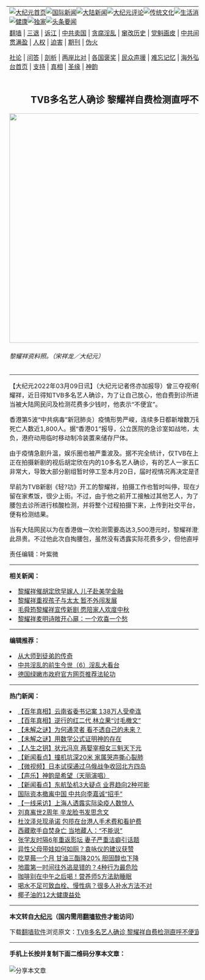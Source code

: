 <a name="1" id="1" target="_blank"></a><span id="1"></span>
<table align=center border="0"><tr><td colspan="2" VALIGN=TOP><a href="https://github.com/ecesbp3561/djy/blob/master/gb/nf1351518.md#1"><img src="https://raw.githubusercontent.com/ecesbp3561/www/master/t/djy/1.jpg" title="大纪元首页" alt="大纪元首页"></a><a href="https://github.com/ecesbp3561/djy/blob/master/gb/n24hr.md#1"><img src="https://raw.githubusercontent.com/ecesbp3561/www/master/t/djy/3.jpg" title="国际新闻" alt="国际新闻"></a><a href="https://github.com/ecesbp3561/djy/blob/master/gb/nsc413.md#1"><img src="https://raw.githubusercontent.com/ecesbp3561/www/master/t/djy/4.jpg" title="大陆新闻" alt="大陆新闻"></a><a href="https://github.com/ecesbp3561/djy/blob/master/gb/news392.md#1"><img src="https://raw.githubusercontent.com/ecesbp3561/www/master/t/djy/5.jpg" title="大纪元评论" alt="大纪元评论"></a><a href="https://github.com/ecesbp3561/djy/blob/master/gb/news2007.md#1"><img src="https://raw.githubusercontent.com/ecesbp3561/www/master/t/djy/6.jpg" title="传统文化" alt="传统文化"></a><a href="https://github.com/ecesbp3561/djy/blob/master/gb/news2008.md#1"><img src="https://raw.githubusercontent.com/ecesbp3561/www/master/t/djy/7.jpg" title="生活消费" alt="生活消费"></a><a href="https://github.com/ecesbp3561/djy/blob/master/gb/ncyule.md#1"><img src="https://raw.githubusercontent.com/ecesbp3561/www/master/t/djy/8.jpg" title="娱乐休闲" alt="娱乐休闲"></a><a href="https://github.com/ecesbp3561/djy/blob/master/gb/nsc1002.md#1"><img src="https://raw.githubusercontent.com/ecesbp3561/www/master/t/djy/9.jpg" title="健康" alt="健康"></a><a href="https://github.com/ecesbp3561/djy/blob/master/gb/nf6092.md#1"><img src="https://raw.githubusercontent.com/ecesbp3561/www/master/t/djy/10a.jpg" title="独家" alt="独家"></a><a href="https://github.com/ecesbp3561/djy/blob/master/gb/nf4514.md#1"><img src="https://raw.githubusercontent.com/ecesbp3561/www/master/t/djy/12a.jpg" title="头条要闻" alt="头条要闻"></a></td></tr>
<tr><td colspan="2" VALIGN=TOP><a target="_blank" href="https://github.com/ecesbp3561/www/blob/master/README.md?zsrh#1">翻墙</a> | <a target="_blank" href="https://github.com/ecesbp3561/djy/blob/master/gb/nf5657.md#1">三退</a> | <a target="_blank" href="https://github.com/ecesbp3561/djy/blob/master/gb/nf6124.md#1">诉江</a> | <a target="_blank" href="https://github.com/ecesbp3561/djy/blob/master/gb/nf1176117.md#1">中共卖国</a> | <a target="_blank" href="https://github.com/ecesbp3561/djy/blob/master/gb/nf5773.md#1">贪腐淫乱</a> | <a target="_blank" href="https://github.com/ecesbp3561/djy/blob/master/gb/nf1176115.md#1">窜改历史</a> | <a target="_blank" href="https://github.com/ecesbp3561/djy/blob/master/gb/nf1176107.md#1">党魁画皮</a> | <a target="_blank" href="https://github.com/ecesbp3561/djy/blob/master/gb/nf1320400.md#1">中共间谍</a> | <a target="_blank" href="https://github.com/ecesbp3561/djy/blob/master/gb/nf1176114.md#1">破坏传统</a> | <a target="_blank" href="https://github.com/ecesbp3561/ntdtv/blob/master/gb/prog447_1.md#1">恶贯满盈</a> | <a target="_blank" href="https://github.com/ecesbp3561/djy/blob/master/gb/ncid278.md#1">人权</a> | <a target="_blank" href="https://github.com/ecesbp3561/djy/blob/master/gb/nf1176111.md#1">迫害</a> | <a target="_blank" href="https://gitlab.com/szzdlab/mh-qikan/blob/master/README.md#1">期刊</a> | <a target="_blank" href="https://github.com/ecesbp3561/djy/blob/master/gb/nf5562.md#1">伪火</a></p><p><a target="_blank" href="https://github.com/ecesbp3561/djy/blob/master/gb/9p.md#1">社论</a> | <a target="_blank" href="https://github.com/ecesbp3561/djy/blob/master/gb/nf4378.md#1">问答</a> | <a target="_blank" href="https://github.com/ecesbp3561/djy/blob/master/gb/nf5792.md#1">剖析</a> | <a target="_blank" href="https://github.com/ecesbp3561/djy/blob/master/gb/nf5735.md#1">两岸比对</a> | <a target="_blank" href="https://github.com/ecesbp3561/djy/blob/master/gb/nf6119.md#1">各国褒奖</a> | <a target="_blank" href="https://github.com/ecesbp3561/djy/blob/master/gb/nf6120.md#1">民众声援</a> | <a target="_blank" href="https://github.com/ecesbp3561/djy/blob/master/gb/nf1188594.md#1">难忘记忆</a> | <a target="_blank" href="https://github.com/ecesbp3561/djy/blob/master/gb/nf3180.md#1">海外弘传</a> | <a target="_blank" href="https://github.com/ecesbp3561/djy/blob/master/gb/nf5410.md#1">万人上访</a> | <a target="_blank" href="https://github.com/ecesbp3561/www/blob/master/README.md?zsrh#1">平台首页</a> | <a target="_blank" href="https://github.com/ecesbp3561/djy/blob/master/gb/nf4386.md#1">支持</a> | <a target="_blank" href="https://github.com/ecesbp3561/djy/blob/master/gb/nf4389.md#1">真相</a> | <a target="_blank" href="https://github.com/ecesbp3561/djy/blob/master/gb/nf5790.md#1">圣缘</a> | <a target="_blank" href="https://github.com/ecesbp3561/djy/blob/master/gb/nf4786.md#1">神韵</a></td></tr>
<tr><td VALIGN=TOP width="626"><h2 align=center>TVB多名艺人确诊 黎耀祥自费检测直呼不便宜</h2>
<img width="600" src="https://i.epochtimes.com/assets/uploads/2016/02/1602161549591470-600x400.jpg" />
<h6>黎耀祥资料照。（宋祥龙／大纪元）
</h6>
<hr>
	<p>【大纪元2022年03月09日讯】（大纪元记者佟亦加报导）曾三夺视帝的香港艺人<ahref="https://github.com/ecesbp3561/djy/blob/master/gb/tag/%E9%BB%8E%E8%80%80%E7%A5%A5.md#1">黎耀祥</a>，近日得知TVB多名艺人确诊，为了让自己放心，他自费到诊所进行核酸检测。当被大陆网民问及检测花费多少钱时，他表示“不便宜”。</p>
<p>香港第5波“<ahref="https://github.com/ecesbp3561/djy/blob/master/gb/tag/%E4%B8%AD%E5%85%B1%E7%97%85%E6%AF%92.md#1">中共病毒</a>”<ahref="https://github.com/ecesbp3561/djy/blob/master/gb/tag/%E6%96%B0%E5%86%A0%E8%82%BA%E7%82%8E.md#1">新冠肺炎</a>）疫情形势严峻，连续多日都新增数万确诊病例数，死亡人数近1,800人。据“香港01”报导，公立医院的急诊室如战地，太平间不堪重负，港府动用临时移动制冷装置来储存尸体。</p>
<p>由于疫情急剧升温，娱乐圈也被严重波及。据不完全统计，仅TVB在上月底就有包括正在拍摄新剧的视后胡定欣在内的10多名艺人确诊，有的艺人一家五口中招，覆盖面非常大，导致大部分剧组暂时停工至本月20日，届时视情况再决定是否恢复拍摄。</p>
<p>早前为TVB新剧《轻?功》开工的<ahref="https://github.com/ecesbp3561/djy/blob/master/gb/tag/%E9%BB%8E%E8%80%80%E7%A5%A5.md#1">黎耀祥</a>，拍摄工作也暂时叫停，现在大部分时间都留在家煮饭，很少上街。不过，由于他之前开工接触过其他艺人，为了安心，他自掏腰包去诊所进行核酸检测，并将整个过程拍摄下来，上传到社交平台，并透露一天后便有检测结果。</p>
<p>当有大陆网民以为在香港做一次检测需要高达3,500港元时，黎耀祥澄清，不需要如此昂贵。不过他此次自掏腰包，虽然没有透露实际花费多少，但他直呼“不便宜”。</p>
<p>责任编辑：叶紫微</p>
	
<hr>


<strong>相关新闻：</strong>
<li><a href="https://github.com/ecesbp3561/djy/blob/master/gb/16/3/9/n4657821.md#1">黎耀祥催胡定欣早嫁人 儿子赴美学金融</a></li>
<li><a href="https://github.com/ecesbp3561/djy/blob/master/gb/16/6/1/n7953787.md#1">黎耀祥重视孩子与太太  暂不外闯发展</a></li>
<li><a href="https://github.com/ecesbp3561/djy/blob/master/gb/16/9/12/n8292392.md#1">毛舜筠黎耀祥宣传新剧 愿陪家人欢度中秋</a></li>
<li><a href="https://github.com/ecesbp3561/djy/blob/master/gb/17/1/9/n8685993.md#1">黎耀祥麦明诗敞开心扉：一个欢喜一个愁</a></li>
<hr>


<strong>编辑推荐：</strong>
<li><a href="https://github.com/upjkzu3674/djy/blob/master/gb/7/4/5/n1669415.md?dfh#1" target="_blank">从大师到徒弟的传奇</a></li><li><a href="https://github.com/tsiac2612/djy/blob/master/gb/18/3/25/n10247979.md#1" target="_blank">中共淫乱的前生今世（6）淫乱大看台</a></li><li><a href="https://github.com/tsiac2612/djy/blob/master/gb/18/9/14/n10713843.md#1" target="_blank">德国绿嫩市政府官方网页推荐法轮功</a></li>
<hr>

<strong>热门新闻：</strong>
<li><a href="https://github.com/ecesbp3561/djy/blob/master/gb/21/12/16/n13442125.md#1">【百年真相】云南省委书记案 138万人受牵连</a></li>
<li><a href="https://github.com/ecesbp3561/djy/blob/master/gb/22/3/9/n13632327.md#1">【百年真相】逆行的红二代 林立果“讨毛檄文”</a></li>
<li><a href="https://github.com/ecesbp3561/djy/blob/master/gb/22/3/21/n13660848.md#1">【未解之谜】为何通灵者 看不透自己的未来？</a></li>
<li><a href="https://github.com/ecesbp3561/djy/blob/master/gb/22/3/17/n13653509.md#1">【未解之谜】用数学公式证明神的存在</a></li>
<li><a href="https://github.com/ecesbp3561/djy/blob/master/gb/22/3/10/n13635781.md#1">【人生之钥】状元冯京 两娶宰相女三魁天下元</a></li>
<li><a href="https://github.com/ecesbp3561/djy/blob/master/gb/22/3/24/n13670312.md#1">【新闻看点】撞机坑深20米 家属哭声撕心裂肺</a></li>
<li><a href="https://github.com/ecesbp3561/djy/blob/master/gb/22/3/24/n13670247.md#1">【微视频】日本试探通过乌俄战争收回北方四岛</a></li>
<li><a href="https://github.com/ecesbp3561/djy/blob/master/gb/22/3/24/n13671113.md#1">【声乐】神韵是希望（天丽演唱）</a></li>
<li><a href="https://github.com/ecesbp3561/djy/blob/master/gb/22/3/22/n13665816.md#1">【新闻看点】东航坠机3大疑点 业界趋向2种可能</a></li>
<li><a href="https://github.com/ecesbp3561/djy/blob/master/gb/22/3/23/n13666709.md#1">国际资本撤离中国 中共向李嘉诚“招手”</a></li>
<li><a href="https://github.com/ecesbp3561/djy/blob/master/gb/22/3/23/n13666659.md#1">【一线采访】上海人透露实际染疫人数惊人</a></li>
<li><a href="https://github.com/ecesbp3561/djy/blob/master/gb/22/3/22/n13665593.md#1">刘真离世2周年 辛龙脸书发思念文</a></li>
<li><a href="https://github.com/ecesbp3561/djy/blob/master/gb/22/3/22/n13665879.md#1">杜汶泽兑现承诺 包揽在台港人手术费和看护费</a></li>
<li><a href="https://github.com/ecesbp3561/djy/blob/master/gb/22/3/23/n13666484.md#1">西藏歌手自焚身亡 当地藏人：“不能说”</a></li>
<li><a href="https://github.com/ecesbp3561/djy/blob/master/gb/22/3/21/n13663320.md#1">张学友时隔6年重返影坛 妻子严重洁癖引话题</a></li>
<li><a href="https://github.com/ecesbp3561/djy/blob/master/gb/22/3/23/n13668396.md#1">异性父母带娃如何如厕？袁咏仪的建议获赞</a></li>
<li><a href="https://github.com/ecesbp3561/djy/blob/master/gb/22/3/22/n13664939.md#1">吃草莓一个月 甘油三酯降20% 胆固醇也下降</a></li>
<li><a href="https://github.com/ecesbp3561/djy/blob/master/gb/22/3/23/n13667301.md#1">地震第一时间往外逃是错的？4种行为最危险</a></li>
<li><a href="https://github.com/ecesbp3561/djy/blob/master/gb/22/3/22/n13664976.md#1">咖啡别在中午之后喝！营养师5方法助睡眠</a></li>
<li><a href="https://github.com/ecesbp3561/djy/blob/master/gb/22/3/19/n13658365.md#1">喝水不足可致血栓、慢性病？很多人补水方法不对</a></li>
<li><a href="https://github.com/ecesbp3561/djy/blob/master/gb/22/3/18/n13656047.md#1">椰子油的12大健康益处</a></li>
<hr>

<strong>本文转自<a href="https://www.epochtimes.com">大纪元</a>（国内需用<a href="https://github.com/ecesbp3561/www/blob/master/README.md#8">翻墙软件</a>才能访问）</strong><p>下载<a href="https://github.com/ecesbp3561/www/blob/master/README.md#8">翻墙软件</a>浏览原文：<a href="https://www.epochtimes.com/gb/22/3/8/n13631569.htm">TVB多名艺人确诊 黎耀祥自费检测直呼不便宜</a></p><hr>

<strong>手机上长按并复制下面二维码分享本文章：</strong><br><br><img src="https://chart.apis.google.com/chart?cht=qr&chs=240x240&choe=UTF-8&chld=M|2&chl=https://github.com/ecesbp3561/djy/blob/master/gb/22/3/8/n13631569.md%231" title="分享本文章"></td><td VALIGN=TOP><a href="https://github.com/ecesbp3561/djy/blob/master/gb/16/1/21/n4622075.md?dfh#1" target="_blank"><img src="https://raw.githubusercontent.com/ecesbp3561/djy/master/gb/300/wei-f1.jpg" title="中共的伪火骗局"  alt="中共的伪火骗局"></a><br><a href="https://github.com/ecesbp3561/www/blob/master/README.md?dfh#9" target="_blank"><img src="https://raw.githubusercontent.com/ecesbp3561/djy/master/gb/300/yong-h.jpg" title="永恒的见证"  alt="永恒的见证"></a><br><a href="https://github.com/ecesbp3561/djy/blob/master/gb/13/9/29/n3974789.md?dfh#1" target="_blank"><img src="https://raw.githubusercontent.com/ecesbp3561/djy/master/gb/300/shang-lnz.jpg" title="善良女子被中共投男牢"  alt="善良女子被中共投男牢"></a><br><a href="https://github.com/ecesbp3561/djy/blob/master/gb/16/3/16/n4663449.md?dfh#1" target="_blank"><img src="https://raw.githubusercontent.com/ecesbp3561/djy/master/gb/300/huo-z3.jpg" title="警卫目击活摘器官"  alt="警卫目击活摘器官"></a><br><a href="https://github.com/ecesbp3561/djy/blob/master/gb/16/8/7/n8177641.md?dfh#1" target="_blank"><img src="https://raw.githubusercontent.com/ecesbp3561/djy/master/gb/300/huo-z4.jpg" title="证人描述活摘恐怖"  alt="证人描述活摘恐怖"></a><br><a href="https://github.com/ecesbp3561/djy/blob/master/gb/10/4/19/n2881569.md?dfh#1" target="_blank"><img src="https://raw.githubusercontent.com/ecesbp3561/djy/master/gb/300/huo-z1.jpg" title="揭开活摘器官黑幕"  alt="揭开活摘器官黑幕"></a><br><a href="https://github.com/ecesbp3561/djy/blob/master/gb/10/11/7/n3077476.md?dfh#1" target="_blank"><img src="https://raw.githubusercontent.com/ecesbp3561/djy/master/gb/300/ma-ks.jpg" title="马克思的成魔之路"  alt="马克思的成魔之路"></a><br><a href="https://github.com/ecesbp3561/djy/blob/master/gb/14/6/9/n4173977.md?dfh#1" target="_blank"><img src="https://raw.githubusercontent.com/ecesbp3561/djy/master/gb/300/chang-zs.jpg" title="藏字石 蕴天机"  alt="藏字石 蕴天机"></a><br><a href="https://github.com/ecesbp3561/djy/blob/master/gb/18/5/10/n10381511.md?dfh#1" target="_blank"><img src="https://raw.githubusercontent.com/ecesbp3561/djy/master/gb/300/st1.jpg" title="关注三亿人三退"  alt="关注三亿人三退"></a><br><a href="https://github.com/ecesbp3561/djy/blob/master/gb/18/3/21/n10237682.md?dfh#1" target="_blank"><img src="https://raw.githubusercontent.com/ecesbp3561/djy/master/gb/300/jie-t.jpg" title="解体中共复兴中华"  alt="解体中共复兴中华"></a><br><a href="https://github.com/ecesbp3561/djy/blob/master/gb/9/2/9/n2422991.md?dfh#1" target="_blank"><img src="https://raw.githubusercontent.com/ecesbp3561/djy/master/gb/300/gao-zs.jpg" title="中共迫害良心律师"  alt="中共迫害良心律师"></a><br><a href="https://github.com/ecesbp3561/djy/blob/master/gb/18/12/9/n10900044.md?dfh#1" target="_blank"><img src="https://raw.githubusercontent.com/ecesbp3561/djy/master/gb/300/sj1.jpg" title="三百多万人举报江泽民"  alt="三百多万人举报江泽民"></a><br><a href="https://github.com/ecesbp3561/djy/blob/master/gb/18/8/28/n10672014.md?dfh#1" target="_blank"><img src="https://raw.githubusercontent.com/ecesbp3561/djy/master/gb/300/sj2.jpg" title="这些官员为何起诉江泽民"  alt="这些官员为何起诉江泽民"></a><br><a href="https://github.com/ecesbp3561/djy/blob/master/gb/8/12/18/n2367165.md?dfh#1" target="_blank"><img src="https://raw.githubusercontent.com/ecesbp3561/djy/master/gb/300/liangan.jpg" title="海峡两岸的强烈对比"  alt="海峡两岸的强烈对比"></a><br><a href="https://github.com/ecesbp3561/djy/blob/master/gb/15/12/10/n4593139.md?dfh#1" target="_blank"><img src="https://raw.githubusercontent.com/ecesbp3561/djy/master/gb/300/jia-ndzl.jpg" title="加拿大总理的贺信"  alt="加拿大总理的贺信"></a><br><a href="https://github.com/ecesbp3561/djy/blob/master/gb/11/6/17/n3289382.md?dfh#1" target="_blank"><img src="https://raw.githubusercontent.com/ecesbp3561/djy/master/gb/300/xiao-wd.jpg" title="探寻真相兼听则明"  alt="探寻真相兼听则明"></a><br><a href="https://github.com/ecesbp3561/djy/blob/master/gb/18/10/27/n10812623.md?dfh#1" target="_blank"><img src="https://raw.githubusercontent.com/ecesbp3561/djy/master/gb/300/yindu.jpg" title="印度媒体报道东方"  alt="印度媒体报道东方"></a><br><a href="https://github.com/ecesbp3561/djy/blob/master/gb/18/6/9/n10469652.md?dfh#1" target="_blank"><img src="https://raw.githubusercontent.com/ecesbp3561/djy/master/gb/300/xie-j.jpg" title="不一样的海外校园"  alt="不一样的海外校园"></a><br><a href="https://github.com/ecesbp3561/djy/blob/master/gb/7/4/5/n1669415.md?dfh#1" target="_blank"><img src="https://raw.githubusercontent.com/ecesbp3561/djy/master/gb/300/li-up.jpg" title="从大师到徒弟的传奇"  alt="从大师到徒弟的传奇"></a><br><a href="https://github.com/ecesbp3561/djy/blob/master/gb/17/5/26/n9191512.md?dfh#1" target="_blank"><img src="https://raw.githubusercontent.com/ecesbp3561/djy/master/gb/300/zfl2.jpg" title="亿万人与东方一本奇书"  alt="亿万人与东方一本奇书"></a><br><a href="https://github.com/ecesbp3561/djy/blob/master/gb/13/11/27/n4020290.md?dfh#1" target="_blank"><img src="https://raw.githubusercontent.com/ecesbp3561/djy/master/gb/300/zhen-h.jpg" title="大陆见不到的震撼场面"  alt="大陆见不到的震撼场面"></a><br><a href="https://github.com/ecesbp3561/djy/blob/master/gb/15/7/17/n4482910.md?dfh#1" target="_blank"><img src="https://raw.githubusercontent.com/ecesbp3561/djy/master/gb/300/dalu-sk.jpg" title="人心向善 大陆当初盛况"  alt="人心向善 大陆当初盛况"></a><br><a href="https://github.com/ecesbp3561/djy/blob/master/gb/19/1/5/n10955468.md?dfh#1" target="_blank"><img src="https://raw.githubusercontent.com/ecesbp3561/djy/master/gb/300/zfl1.jpg" title="追寻真理 这书讲什么"  alt="追寻真理 这书讲什么"></a><br><a href="https://github.com/ecesbp3561/www/blob/master/README.md?dfh#1" target="_blank"><img src="https://raw.githubusercontent.com/ecesbp3561/djy/master/gb/300/fq1.jpg" title="下载免费翻墙软件"  alt="下载免费翻墙软件"></a><br></td></tr></table>
